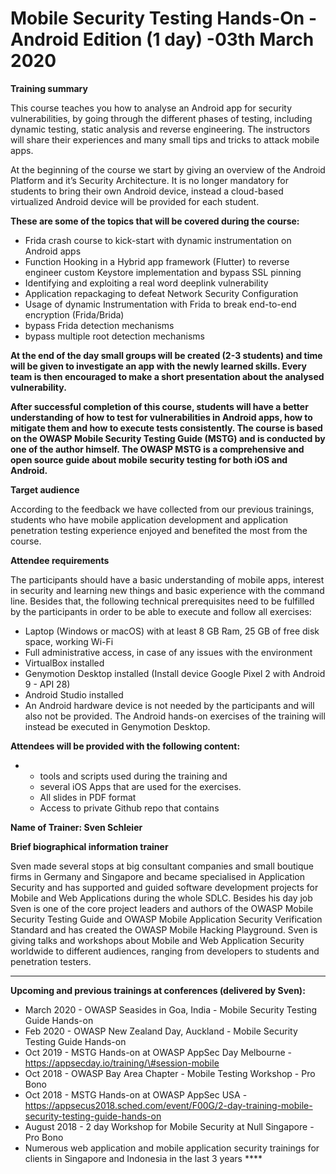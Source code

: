 # Mobile Security Testing Hands-On - Android Edition \(1 day\)  -03th March 2020

**Training summary**

This course teaches you how to analyse an Android app for security vulnerabilities, by going through the different phases of testing, including dynamic testing, static analysis and reverse engineering. The instructors will share their experiences and many small tips and tricks to attack mobile apps.

At the beginning of the course we start by giving an overview of the Android Platform and it’s Security Architecture.  It is no longer mandatory for students to bring their own Android device, instead a cloud-based virtualized Android device will be provided for each student. 

**These are some of the topics that will be covered during the course:**

* Frida crash course to kick-start with dynamic instrumentation on Android apps 
* Function Hooking in a Hybrid app framework \(Flutter\) to reverse engineer custom Keystore implementation and bypass SSL pinning 
* Identifying and exploiting a real word deeplink vulnerability 
* Application repackaging to defeat Network Security Configuration
* Usage of dynamic Instrumentation with Frida to break end-to-end encryption \(Frida/Brida\)
* bypass Frida detection mechanisms
* bypass multiple root detection mechanisms

**At the end of the day small groups will be created \(2-3 students\) and time will be given to investigate an app with the newly learned skills. Every team is then encouraged to make a short presentation about the analysed vulnerability.**

**After successful completion of this course, students will have a better understanding of how to test for vulnerabilities in Android apps, how to mitigate them and how to execute tests consistently. The course is based on the OWASP Mobile Security Testing Guide \(MSTG\) and is conducted by one of the author himself. The OWASP MSTG is a comprehensive and open source guide about mobile security testing for both iOS and Android.** 

**Target audience**

According to the feedback we have collected from our previous trainings, students who have mobile application development and application penetration testing experience enjoyed and benefited the most from the course.   
  
**Attendee requirements** 

The participants should have a basic understanding of mobile apps, interest in security and learning new things and basic experience with the command line. Besides that, the following technical prerequisites need to be fulfilled by the participants in order to be able to execute and follow all exercises:  


* Laptop \(Windows or macOS\) with at least 8 GB Ram, 25 GB of free disk space, working Wi-Fi
* Full administrative access, in case of any issues with the environment
* VirtualBox installed
* Genymotion Desktop installed \(Install device Google Pixel 2 with Android 9 - API 28\)
* Android Studio installed 
* An Android hardware device is not needed by the participants and will also not be provided. The Android hands-on exercises of the training will instead be executed in Genymotion Desktop.

**Attendees will be provided with the following content:**

* * tools and scripts used during the training and
  * several iOS Apps that are used for the exercises.
  * All slides in PDF format 
  * Access to private Github repo that contains

**Name of Trainer: Sven Schleier**

**Brief biographical information trainer**

Sven made several stops at big consultant companies and small boutique firms in Germany and Singapore and became specialised in Application Security and has supported and guided software development projects for Mobile and Web Applications during the whole SDLC. Besides his day job Sven is one of the core project leaders and authors of the OWASP Mobile Security Testing Guide and OWASP Mobile Application Security Verification Standard and has created the OWASP Mobile Hacking Playground. Sven is giving talks and workshops about Mobile and Web Application Security worldwide to different audiences, ranging from developers to students and penetration testers.  
****

**Upcoming and previous trainings at conferences \(delivered by Sven\):**

* March 2020 - OWASP Seasides in Goa, India - Mobile Security Testing Guide Hands-on
* Feb 2020 - OWASP New Zealand Day, Auckland - Mobile Security Testing Guide Hands-on
* Oct 2019 - MSTG Hands-on at OWASP AppSec Day Melbourne - https://appsecday.io/training/\#session-mobile
* Oct 2018 - OWASP Bay Area Chapter - Mobile Testing Workshop - Pro Bono
* Oct 2018 - MSTG Hands-on at OWASP AppSec USA - https://appsecus2018.sched.com/event/F00G/2-day-training-mobile-security-testing-guide-hands-on
* August 2018 - 2 day Workshop for Mobile Security at Null Singapore - Pro Bono
* Numerous web application and mobile application security trainings for clients in Singapore and Indonesia in the last 3 years **** 

